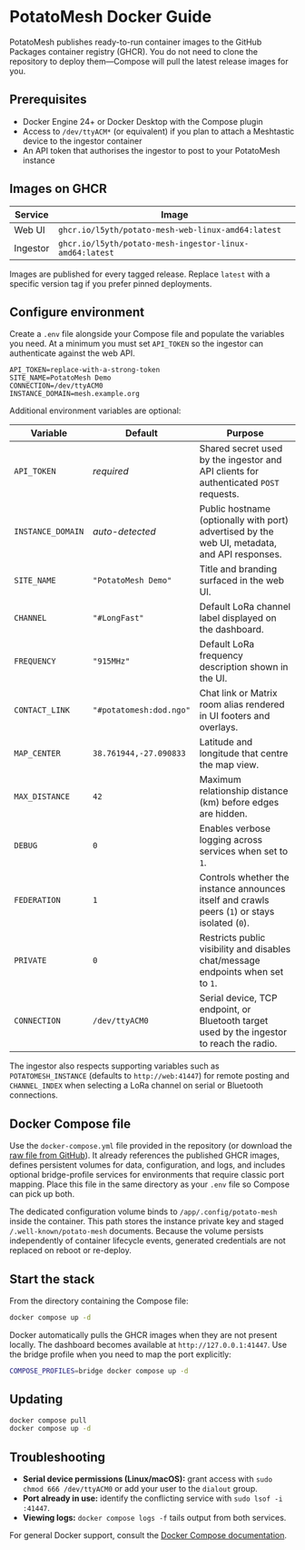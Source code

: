# PotatoMesh Docker Guide

PotatoMesh publishes ready-to-run container images to the GitHub Packages container
registry (GHCR). You do not need to clone the repository to deploy them—Compose
will pull the latest release images for you.

## Prerequisites

- Docker Engine 24+ or Docker Desktop with the Compose plugin
- Access to `/dev/ttyACM*` (or equivalent) if you plan to attach a Meshtastic
  device to the ingestor container
- An API token that authorises the ingestor to post to your PotatoMesh instance

## Images on GHCR

| Service  | Image                                                             |
|----------|-------------------------------------------------------------------|
| Web UI   | `ghcr.io/l5yth/potato-mesh-web-linux-amd64:latest`                |
| Ingestor | `ghcr.io/l5yth/potato-mesh-ingestor-linux-amd64:latest`           |

Images are published for every tagged release. Replace `latest` with a
specific version tag if you prefer pinned deployments.

## Configure environment

Create a `.env` file alongside your Compose file and populate the variables you
need. At a minimum you must set `API_TOKEN` so the ingestor can authenticate
against the web API.

```env
API_TOKEN=replace-with-a-strong-token
SITE_NAME=PotatoMesh Demo
CONNECTION=/dev/ttyACM0
INSTANCE_DOMAIN=mesh.example.org
```

Additional environment variables are optional:

| Variable | Default | Purpose |
| --- | --- | --- |
| `API_TOKEN` | _required_ | Shared secret used by the ingestor and API clients for authenticated `POST` requests. |
| `INSTANCE_DOMAIN` | _auto-detected_ | Public hostname (optionally with port) advertised by the web UI, metadata, and API responses. |
| `SITE_NAME` | `"PotatoMesh Demo"` | Title and branding surfaced in the web UI. |
| `CHANNEL` | `"#LongFast"` | Default LoRa channel label displayed on the dashboard. |
| `FREQUENCY` | `"915MHz"` | Default LoRa frequency description shown in the UI. |
| `CONTACT_LINK` | `"#potatomesh:dod.ngo"` | Chat link or Matrix room alias rendered in UI footers and overlays. |
| `MAP_CENTER` | `38.761944,-27.090833` | Latitude and longitude that centre the map view. |
| `MAX_DISTANCE` | `42` | Maximum relationship distance (km) before edges are hidden. |
| `DEBUG` | `0` | Enables verbose logging across services when set to `1`. |
| `FEDERATION` | `1` | Controls whether the instance announces itself and crawls peers (`1`) or stays isolated (`0`). |
| `PRIVATE` | `0` | Restricts public visibility and disables chat/message endpoints when set to `1`. |
| `CONNECTION` | `/dev/ttyACM0` | Serial device, TCP endpoint, or Bluetooth target used by the ingestor to reach the radio. |

The ingestor also respects supporting variables such as `POTATOMESH_INSTANCE`
(defaults to `http://web:41447`) for remote posting and `CHANNEL_INDEX` when
selecting a LoRa channel on serial or Bluetooth connections.

## Docker Compose file

Use the `docker-compose.yml` file provided in the repository (or download the
[raw file from GitHub](https://raw.githubusercontent.com/l5yth/potato-mesh/main/docker-compose.yml)).
It already references the published GHCR images, defines persistent volumes for
data, configuration, and logs, and includes optional bridge-profile services for
environments that require classic port mapping. Place this file in the same
directory as your `.env` file so Compose can pick up both.

The dedicated configuration volume binds to `/app/.config/potato-mesh` inside
the container. This path stores the instance private key and staged
`/.well-known/potato-mesh` documents. Because the volume persists independently
of container lifecycle events, generated credentials are not replaced on reboot
or re-deploy.

## Start the stack

From the directory containing the Compose file:

```bash
docker compose up -d
```

Docker automatically pulls the GHCR images when they are not present locally.
The dashboard becomes available at `http://127.0.0.1:41447`. Use the bridge
profile when you need to map the port explicitly:

```bash
COMPOSE_PROFILES=bridge docker compose up -d
```

## Updating

```bash
docker compose pull
docker compose up -d
```

## Troubleshooting

- **Serial device permissions (Linux/macOS):** grant access with `sudo chmod 666
  /dev/ttyACM0` or add your user to the `dialout` group.
- **Port already in use:** identify the conflicting service with `sudo lsof -i
  :41447`.
- **Viewing logs:** `docker compose logs -f` tails output from both services.

For general Docker support, consult the [Docker Compose documentation](https://docs.docker.com/compose/).
